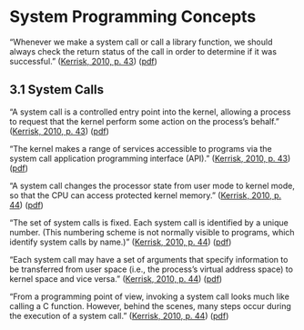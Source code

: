 # System Programming Concepts

“Whenever we make a system call or call a library function, we should always check the return status of the call in order to determine if it was successful.” ([Kerrisk, 2010, p. 43](zotero://select/library/items/CW77TP4Y)) ([pdf](zotero://open-pdf/library/items/P9T2JPZU?page=87&annotation=3WKQUCWC))

## 3.1 System Calls

“A system call is a controlled entry point into the kernel, allowing a process to request that the kernel perform some action on the process’s behalf.” ([Kerrisk, 2010, p. 43](zotero://select/library/items/CW77TP4Y)) ([pdf](zotero://open-pdf/library/items/P9T2JPZU?page=87&annotation=TMCERDCU))

“The kernel makes a range of services accessible to programs via the system call application programming interface (API).” ([Kerrisk, 2010, p. 43](zotero://select/library/items/CW77TP4Y)) ([pdf](zotero://open-pdf/library/items/P9T2JPZU?page=87&annotation=BRNRRY5M))

“A system call changes the processor state from user mode to kernel mode, so that the CPU can access protected kernel memory.” ([Kerrisk, 2010, p. 44](zotero://select/library/items/CW77TP4Y)) ([pdf](zotero://open-pdf/library/items/P9T2JPZU?page=88&annotation=Z485LD77))

“The set of system calls is fixed. Each system call is identified by a unique number. (This numbering scheme is not normally visible to programs, which identify system calls by name.)” ([Kerrisk, 2010, p. 44](zotero://select/library/items/CW77TP4Y)) ([pdf](zotero://open-pdf/library/items/P9T2JPZU?page=88&annotation=N6X46TD8))

“Each system call may have a set of arguments that specify information to be transferred from user space (i.e., the process’s virtual address space) to kernel space and vice versa.” ([Kerrisk, 2010, p. 44](zotero://select/library/items/CW77TP4Y)) ([pdf](zotero://open-pdf/library/items/P9T2JPZU?page=88&annotation=VD3PYBJT))

“From a programming point of view, invoking a system call looks much like calling a C function. However, behind the scenes, many steps occur during the execution of a system call.” ([Kerrisk, 2010, p. 44](zotero://select/library/items/CW77TP4Y)) ([pdf](zotero://open-pdf/library/items/P9T2JPZU?page=88&annotation=9PKK4HDU))